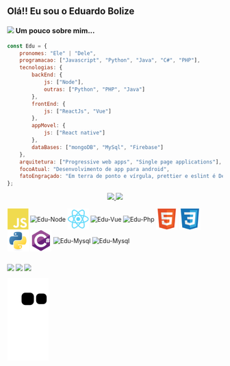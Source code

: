 ## Olá!! Eu sou o Eduardo Bolize

### <img src="https://media.giphy.com/media/26AHONQ79FdWZhAI0/giphy.gif?cid=ecf05e47e34ck6hmconca8op1896r9xttk0xoadap77iyis2&rid=giphy.gif&ct=g" width="50"> Um pouco sobre mim...  

```javascript
const Edu = {
    pronomes: "Ele" | "Dele",
    programacao: ["Javascript", "Python", "Java", "C#", "PHP"],
    tecnologias: {
        backEnd: {
            js: ["Node"],
            outras: ["Python", "PHP", "Java"]
        },
        frontEnd: {
            js: ["ReactJs", "Vue"]
        },
        appMovel: {
            js: ["React native"]
        },
        dataBases: ["mongoDB", "MySql", "Firebase"]
    },
    arquitetura: ["Progressive web apps", "Single page applications"],
    focoAtual: "Desenvolvimento de app para android",
    fatoEngraçado: "Em terra de ponto e vírgula, prettier e eslint é Deus"
};
```

<div align="center">
  <a href="https://github.com/EduardoBolize">
    <img height="180em" src="https://github-readme-stats.vercel.app/api?username=EduardoBolize&show_icons=true&theme=tokyonight&include_all_commits=true&count_private=true"/>
    <img height="180em" src="https://github-readme-stats.vercel.app/api/top-langs/?username=EduardoBolize&layout=compact&langs_count=7&theme=tokyonight"/>
  </a>
</div>
  
<div style="display: inline_block"><br>
  <img align="center" alt="Edu-Js" height="50" width="50" src="https://raw.githubusercontent.com/devicons/devicon/master/icons/javascript/javascript-plain.svg">
  <img align="center" alt="Edu-Node" height="50" width="50" src="https://cdn.jsdelivr.net/gh/devicons/devicon/icons/nodejs/nodejs-original-wordmark.svg">
  <img align="center" alt="Edu-React" height="50" width="50" src="https://raw.githubusercontent.com/devicons/devicon/master/icons/react/react-original.svg">
  <img align="center" alt="Edu-Vue" height="50" width="50" src="https://cdn.jsdelivr.net/gh/devicons/devicon/icons/vuejs/vuejs-original.svg">
  <img align="center" alt="Edu-Php" height="50" width="50" src="https://cdn.jsdelivr.net/gh/devicons/devicon/icons/php/php-original.svg">
  <img align="center" alt="Edu-HTML" height="50" width="50" src="https://raw.githubusercontent.com/devicons/devicon/master/icons/html5/html5-original.svg">
  <img align="center" alt="Edu-CSS" height="50" width="50" src="https://raw.githubusercontent.com/devicons/devicon/master/icons/css3/css3-original.svg">
  <img align="center" alt="Edu-Python" height="50" width="50" src="https://raw.githubusercontent.com/devicons/devicon/master/icons/python/python-original.svg">
  <img align="center" alt="Edu-Csharp" height="50" width="50" src="https://raw.githubusercontent.com/devicons/devicon/master/icons/csharp/csharp-original.svg">
  <img align="center" alt="Edu-Mysql" height="50" width="50" src="https://cdn.jsdelivr.net/gh/devicons/devicon/icons/mysql/mysql-original.svg">
  <img align="center" alt="Edu-Mysql" height="50" width="50" src="https://cdn.jsdelivr.net/gh/devicons/devicon/icons/mongodb/mongodb-original.svg">
</div>
  
##
  
<div> 
  <a href = "mailto:kekobolize@gmail.com"><img src="https://img.shields.io/badge/-Gmail-%23333?style=for-the-badge&logo=gmail&logoColor=white" target="_blank"></a>
  <a href="https://www.linkedin.com/in/eduardo-bolize-a173a4204/" target="_blank"><img src="https://img.shields.io/badge/-LinkedIn-%230077B5?style=for-the-badge&logo=linkedin&logoColor=white" target="_blank"></a>
  <a href="https://api.whatsapp.com/send?phone=5511957339995" target="_blank"><img src="https://img.shields.io/badge/WhatsApp-25D366?style=for-the-badge&logo=whatsapp&logoColor=white" target="_blank">
    
  ![Snake animation](https://github.com/EduardoBolize/EduardoBolize/blob/output/github-contribution-grid-snake.svg)
 
</div>
  
